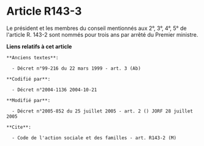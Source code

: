 # Article R143-3

Le président et les membres du conseil mentionnés aux 2°, 3°, 4°, 5° de l'article R. 143-2 sont nommés pour trois ans par
arrêté du Premier ministre.

**Liens relatifs à cet article**

	**Anciens textes**:

	  - Décret n°99-216 du 22 mars 1999 - art. 3 (Ab)

	**Codifié par**:

	  - Décret n°2004-1136 2004-10-21

	**Modifié par**:

	  - Décret n°2005-852 du 25 juillet 2005 - art. 2 () JORF 28 juillet 2005

	**Cite**:

	  - Code de l'action sociale et des familles - art. R143-2 (M)
